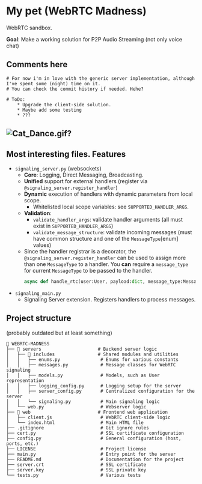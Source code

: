 # My pet (WebRTC Madness)
WebRTC sandbox. 

**Goal**: Make a working solution for P2P Audio Streaming (not only voice chat)

## Comments here
```plain
# For now i'm in love with the generic server implementation, although I've spent some (night) time on it.
# You can check the commit history if needed. Hehe?

# ToDo:
    * Upgrade the client-side solution.
    * Maybe add some testing
    * ???
```
![Cat_Dance.gif?](https://github.com/LuvellCode/WebRTC-Madness/blob/main/why_is_the_cat_here.gif)
---
## Most interesting files. Features
 * `signaling_server.py` (websockets)
   * **Core**: Logging, Direct Messaging, Broadcasting.
   * **Unified** support for external handlers (register via `@signaling_server.register_handler`)
   * **Dynamic** execution of handlers with dynamic parameters from local scope. 
     * Whitelisted local scope variables: see `SUPPORTED_HANDLER_ARGS`.
   * **Validation**: 
     * `validate_handler_args`: validate handler arguments (all must exist in `SUPPORTED_HANDLER_ARGS`)
     * `validate_message_structure`: validate incoming messages (must have common structure and one of the `MessageType`[enum] values)
   * Since the handler registrar is a decorator, the `@signaling_server.register_handler` can be used to assign more than one `MessageType` to a handler. You **can** require a `message_type` for current `MessageType` to be passed to the handler.
        ```python
        async def handle_rtc(user:User, payload:dict, message_type:MessageType):
        ```
 * `signaling_main.py`
   * Signaling Server extension. Registers handlers to process messages.

## Project structure 
(probably outdated but at least something)

```plaintext
📂 WEBRTC-MADNESS
├── 📂 servers                     # Backend server logic
│   ├── 📂 includes                # Shared modules and utilities
│   │   ├── enums.py               # Enums for various constants
│   │   ├── messages.py            # Message classes for WebRTC signaling
│   │   ├── models.py              # Models, such as User representation
│   │   ├── logging_config.py      # Logging setup for the server
│   │   ├── server_config.py       # Centralized configuration for the server
│   │   └── signaling.py           # Main signaling logic
│   └── web.py                     # Webserver logic
├── 📂 web                         # Frontend web application
│   ├── client.js                  # WebRTC client-side logic
│   └── index.html                 # Main HTML file
├── .gitignore                     # Git ignore rules
├── cert.py                        # SSL certificate configuration
├── config.py                      # General configuration (host, ports, etc.)
├── LICENSE                        # Project license
├── main.py                        # Entry point for the server
├── README.md                      # Documentation for the project
├── server.crt                     # SSL certificate
├── server.key                     # SSL private key
└── tests.py                       # Various tests
```